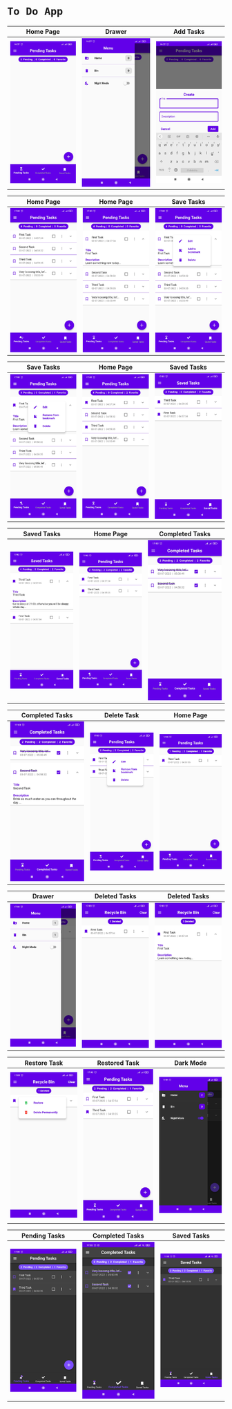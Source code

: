 # ```To Do App```

| Home Page | Drawer | Add Tasks |
|----------------|:----------------:|:----------------:|
| ![Home Page](assets/readme/img.png) | ![Drawer](assets/readme/img_1.png) | ![Add Tasks](assets/readme/img_2.png) |

| Home Page | Home Page | Save Tasks |
|----------------|:----------------:|:----------------:|
| ![Home Page](assets/readme/img_3.png) | ![Home Page](assets/readme/img_4.png) | ![Save Tasks](assets/readme/img_5.png) |

| Save Tasks | Home Page | Saved Tasks |
|----------------|:----------------:|:----------------:|
| ![Save Tasks](assets/readme/img_6.png) | ![Home Page](assets/readme/img_7.png) | ![Saved Tasks](assets/readme/img_8.png) |

| Saved Tasks | Home Page | Completed Tasks |
|----------------|:----------------:|:----------------:|
| ![Saved Tasks](assets/readme/img_9.png) | ![Home Page](assets/readme/img_10.png) | ![Completed Tasks](assets/readme/img_11.png) |

| Completed Tasks | Delete Task | Home Page |
|----------------|:----------------:|:----------------:|
| ![Completed Tasks](assets/readme/img_12.png) | ![Delete Task](assets/readme/img_13.png) | ![Home Page](assets/readme/img_14.png) |

| Drawer | Deleted Tasks | Deleted Tasks |
|----------------|:----------------:|:----------------:|
| ![Drawer](assets/readme/img_15.png) | ![Deleted Tasks](assets/readme/img_16.png) | ![Deleted Tasks](assets/readme/img_17.png) |

| Restore Task | Restored Task | Dark Mode |
|----------------|:----------------:|:----------------:|
| ![Restore Task](assets/readme/img_18.png) | ![Restored Task](assets/readme/img_19.png) | ![Dark Mode](assets/readme/img_20.png) |

| Pending Tasks | Completed Tasks | Saved Tasks |
|----------------|:----------------:|:----------------:|
| ![Pending Tasks](assets/readme/img_21.png) | ![Completed Tasks](assets/readme/img_22.png) | ![Saved Tasks](assets/readme/img_23.png) |
